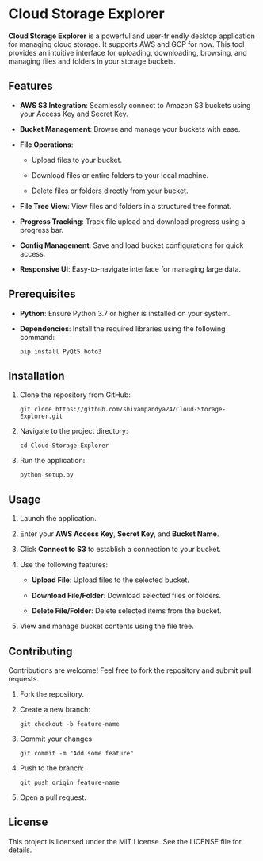 # Cloud Storage Explorer

**Cloud Storage Explorer** is a powerful and user-friendly desktop application for managing cloud storage. It supports AWS and GCP for now. This tool provides an intuitive interface for uploading, downloading, browsing, and managing files and folders in your storage buckets.

## Features

-   **AWS S3 Integration**: Seamlessly connect to Amazon S3 buckets using your Access Key and Secret Key.
    
-   **Bucket Management**: Browse and manage your buckets with ease.
    
-   **File Operations**:
    
    -   Upload files to your bucket.
        
    -   Download files or entire folders to your local machine.
        
    -   Delete files or folders directly from your bucket.
        
-   **File Tree View**: View files and folders in a structured tree format.
    
-   **Progress Tracking**: Track file upload and download progress using a progress bar.
    
-   **Config Management**: Save and load bucket configurations for quick access.
    
-   **Responsive UI**: Easy-to-navigate interface for managing large data.
    
    

## Prerequisites

-   **Python**: Ensure Python 3.7 or higher is installed on your system.
    
-   **Dependencies**: Install the required libraries using the following command:
    
    ```
    pip install PyQt5 boto3
    ```
    

## Installation

1.  Clone the repository from GitHub:
    
    ```
    git clone https://github.com/shivampandya24/Cloud-Storage-Explorer.git
    ```
    
2.  Navigate to the project directory:
    
    ```
    cd Cloud-Storage-Explorer
    ```
    
3.  Run the application:
    
    ```
    python setup.py
    ```
    

## Usage

1.  Launch the application.
    
2.  Enter your **AWS Access Key**, **Secret Key**, and **Bucket Name**.
    
3.  Click **Connect to S3** to establish a connection to your bucket.
    
4.  Use the following features:
    
    -   **Upload File**: Upload files to the selected bucket.
        
    -   **Download File/Folder**: Download selected files or folders.
        
    -   **Delete File/Folder**: Delete selected items from the bucket.
        
5.  View and manage bucket contents using the file tree.
    

## Contributing

Contributions are welcome! Feel free to fork the repository and submit pull requests.

1.  Fork the repository.
    
2.  Create a new branch:
    
    ```
    git checkout -b feature-name
    ```
    
3.  Commit your changes:
    
    ```
    git commit -m "Add some feature"
    ```
    
4.  Push to the branch:
    
    ```
    git push origin feature-name
    ```
    
5.  Open a pull request.
    

## License

This project is licensed under the MIT License. See the LICENSE file for details.